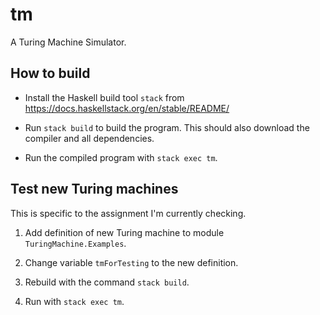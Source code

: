 # tm

A Turing Machine Simulator.


## How to build

* Install the Haskell build tool `stack` from https://docs.haskellstack.org/en/stable/README/

* Run `stack build` to build the program. This should also download the compiler and all dependencies.

* Run the compiled program with `stack exec tm`.


## Test new Turing machines

This is specific to the assignment I'm currently checking.

1. Add definition of new Turing machine to module `TuringMachine.Examples`.

2. Change variable `tmForTesting` to the new definition.

3. Rebuild with the command `stack build`.

4. Run with `stack exec tm`.
